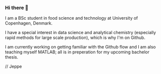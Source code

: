 ### Hi there 👋
I am a BSc student in food science and technology at University of Copenhagen, Denmark. 

I have a special interest in data science and analytical chemistry (especially rapid methods for large scale production), which is why I'm on Github.

I am currently working on getting familiar with the Github flow and I am also teaching myself MATLAB; all is in preperation for my upcoming bachelor thesis.

// Jeppe

<!--
**JAarup/JAarup** is a ✨ _special_ ✨ repository because its `README.md` (this file) appears on your GitHub profile.

Here are some ideas to get you started:

- 🌱 I’m currently learning ...
- 👯 I’m looking to collaborate on ...
- 🤔 I’m looking for help with ...
- 💬 Ask me about ...
- 📫 How to reach me: ...
- 😄 Pronouns: ...
- ⚡ Fun fact: ...
-->
